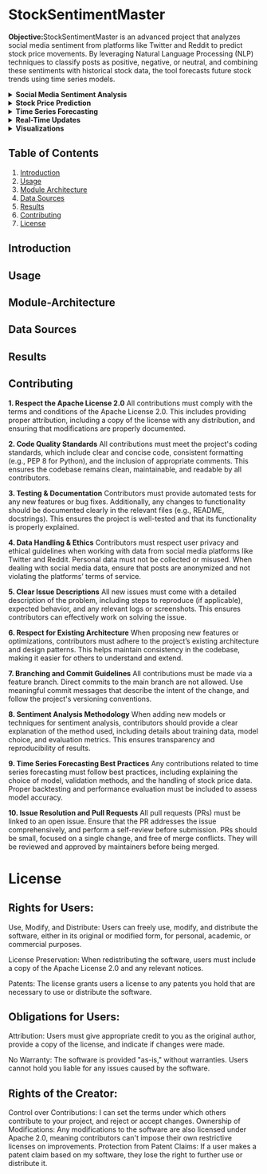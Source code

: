 # StockSentimentMaster
<b>Objective:</b>StockSentimentMaster is an advanced project that analyzes social media sentiment from platforms like Twitter and Reddit to predict stock price movements. By leveraging Natural Language Processing (NLP) techniques to classify posts as positive, negative, or neutral, and combining these sentiments with historical stock data, the tool forecasts future stock trends using time series models.

<details>
<summary> 
 <b>Social Media Sentiment Analysis</b>
</summary>
 Extracts and analyzes sentiment from social media platforms such as Twitter and Reddit.
</details>

<details>
<summary>
 <b>Stock Price Prediction</b>
</summary>
 Combines sentiment scores with historical stock data to predict future stock price movements.
</details>

<details>
<summary>
 <b>Time Series Forecasting</b>
</summary>
 Uses advanced machine learning techniques, including ARIMA, LSTM, and regression models, for stock trend prediction.
</details>

<details>
<summary>
 <b>Real-Time Updates</b>
</summary>
 Continuously fetches live data from Twitter and Reddit, performing sentiment analysis and making real-time stock predictions.
</details>

<details>
<summary>
 <b>Visualizations</b>
</summary>
 Provides intuitive visualizations showing sentiment trends, stock price movements, and prediction results.
</details>

## Table of Contents
1. [Introduction](#introduction)
2. [Usage](#usage)
3. [Module Architecture](#module-architecture)
4. [Data Sources](#data-sources)
5. [Results](#results)
6. [Contributing](#contributing)
7. [License](#license)

## Introduction

## Usage

## Module-Architecture

## Data Sources

## Results

## Contributing

<b> 1. Respect the Apache License 2.0</b>
All contributions must comply with the terms and conditions of the Apache License 2.0. This includes providing proper attribution, including a copy of the license with any distribution, and ensuring that modifications are properly documented.

<b>2. Code Quality Standards</b>
All contributions must meet the project's coding standards, which include clear and concise code, consistent formatting (e.g., PEP 8 for Python), and the inclusion of appropriate comments. This ensures the codebase remains clean, maintainable, and readable by all contributors.

<b>3. Testing & Documentation</b>
Contributors must provide automated tests for any new features or bug fixes. Additionally, any changes to functionality should be documented clearly in the relevant files (e.g., README, docstrings). This ensures the project is well-tested and that its functionality is properly explained.

<b>4. Data Handling & Ethics</b>
Contributors must respect user privacy and ethical guidelines when working with data from social media platforms like Twitter and Reddit. Personal data must not be collected or misused. When dealing with social media data, ensure that posts are anonymized and not violating the platforms’ terms of service.

<b>5. Clear Issue Descriptions</b>
All new issues must come with a detailed description of the problem, including steps to reproduce (if applicable), expected behavior, and any relevant logs or screenshots. This ensures contributors can effectively work on solving the issue.

<b>6. Respect for Existing Architecture</b>
When proposing new features or optimizations, contributors must adhere to the project’s existing architecture and design patterns. This helps maintain consistency in the codebase, making it easier for others to understand and extend.

<b>7. Branching and Commit Guidelines</b>
All contributions must be made via a feature branch. Direct commits to the main branch are not allowed. Use meaningful commit messages that describe the intent of the change, and follow the project's versioning conventions.

<b>8. Sentiment Analysis Methodology</b>
When adding new models or techniques for sentiment analysis, contributors should provide a clear explanation of the method used, including details about training data, model choice, and evaluation metrics. This ensures transparency and reproducibility of results.

<b>9. Time Series Forecasting Best Practices</b>
Any contributions related to time series forecasting must follow best practices, including explaining the choice of model, validation methods, and the handling of stock price data. Proper backtesting and performance evaluation must be included to assess model accuracy.

<b>10. Issue Resolution and Pull Requests</b>
All pull requests (PRs) must be linked to an open issue. Ensure that the PR addresses the issue comprehensively, and perform a self-review before submission. PRs should be small, focused on a single change, and free of merge conflicts. They will be reviewed and approved by maintainers before being merged.


# License
## Rights for Users:
Use, Modify, and Distribute: Users can freely use, modify, and distribute the software, either in its original or modified form, for personal, academic, or commercial purposes.

License Preservation: When redistributing the software, users must include a copy of the Apache License 2.0 and any relevant notices.

Patents: The license grants users a license to any patents you hold that are necessary to use or distribute the software.

## Obligations for Users:
Attribution: Users must give appropriate credit to you as the original author, provide a copy of the license, and indicate if changes were made.

No Warranty: The software is provided "as-is," without warranties. Users cannot hold you liable for any issues caused by the software.

## Rights of the Creator:
Control over Contributions: I can set the terms under which others contribute to your project, and reject or accept changes.
Ownership of Modifications: Any modifications to the software are also licensed under Apache 2.0, meaning contributors can't impose their own restrictive licenses on improvements.
Protection from Patent Claims: If a user makes a patent claim based on my software, they lose the right to further use or distribute it.
